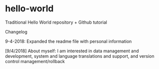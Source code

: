 # hello-world
Traditional Hello World repository + Github tutorial 

Changelog 

9-4-2018: Expanded the readme file with personal information

[9/4/2018] About myself:
I am interested in data management and development, system and language translations and support, and version control management/rollback 
